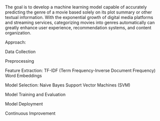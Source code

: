 The goal is to develop a machine learning model capable of accurately predicting the genre of a movie based solely on its plot summary or other textual information. With the exponential growth of digital media platforms and streaming services, categorizing movies into genres automatically can greatly enhance user experience, recommendation systems, and content organization.

Approach:

Data Collection

Preprocessing

Feature Extraction:
TF-IDF (Term Frequency-Inverse Document Frequency)
Word Embeddings

Model Selection:
Naive Bayes
Support Vector Machines (SVM)

Model Training and Evaluation 

Model Deployment

Continuous Improvement
